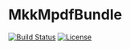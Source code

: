 MkkMpdfBundle
=====

[![Build Status](https://travis-ci.org/mikaelkael/MkkMpdfBundle.png?branch=master)](https://travis-ci.org/mikaelkael/MkkMpdfBundle)
[![License](https://poser.pugx.org/mikaelkael/mkk-mpdf-bundle/license.png)](https://packagist.org/packages/mikaelkael/mkk-mpdf-bundle)

